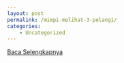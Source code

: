 ```yaml
---
layout: post
permalink: /mimpi-melihat-3-pelangi/
categories:
    - Uncategorized
---
```


[Baca Selengkapnya](/05)